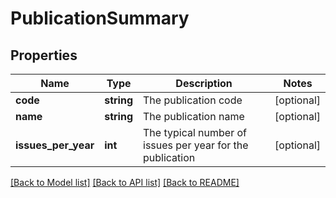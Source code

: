 # PublicationSummary

## Properties
Name | Type | Description | Notes
------------ | ------------- | ------------- | -------------
**code** | **string** | The publication code | [optional] 
**name** | **string** | The publication name | [optional] 
**issues_per_year** | **int** | The typical number of issues per year for the publication | [optional] 

[[Back to Model list]](../README.md#documentation-for-models) [[Back to API list]](../README.md#documentation-for-api-endpoints) [[Back to README]](../README.md)


